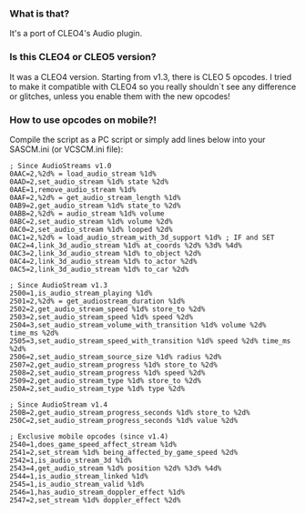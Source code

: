 ### What is that?
It's a port of CLEO4's Audio plugin.

### Is this CLEO4 or CLEO5 version?
It was a CLEO4 version. Starting from v1.3, there is CLEO 5 opcodes. I tried to make it compatible with CLEO4 so you really shouldn`t see any difference or glitches, unless you enable them with the new opcodes!

### How to use opcodes on mobile?!
Compile the script as a PC script or simply add lines below into your SASCM.ini (or VCSCM.ini file):
```
; Since AudioStreams v1.0
0AAC=2,%2d% = load_audio_stream %1d%
0AAD=2,set_audio_stream %1d% state %2d%
0AAE=1,remove_audio_stream %1d%
0AAF=2,%2d% = get_audio_stream_length %1d%
0AB9=2,get_audio_stream %1d% state_to %2d%
0ABB=2,%2d% = audio_stream %1d% volume
0ABC=2,set_audio_stream %1d% volume %2d%
0AC0=2,set_audio_stream %1d% looped %2d%
0AC1=2,%2d% = load_audio_stream_with_3d_support %1d% ; IF and SET
0AC2=4,link_3d_audio_stream %1d% at_coords %2d% %3d% %4d%
0AC3=2,link_3d_audio_stream %1d% to_object %2d%
0AC4=2,link_3d_audio_stream %1d% to_actor %2d%
0AC5=2,link_3d_audio_stream %1d% to_car %2d%

; Since AudioStream v1.3
2500=1,is_audio_stream_playing %1d%
2501=2,%2d% = get_audiostream_duration %1d%
2502=2,get_audio_stream_speed %1d% store_to %2d%
2503=2,set_audio_stream_speed %1d% speed %2d%
2504=3,set_audio_stream_volume_with_transition %1d% volume %2d% time_ms %2d%
2505=3,set_audio_stream_speed_with_transition %1d% speed %2d% time_ms %2d%
2506=2,set_audio_stream_source_size %1d% radius %2d%
2507=2,get_audio_stream_progress %1d% store_to %2d%
2508=2,set_audio_stream_progress %1d% speed %2d%
2509=2,get_audio_stream_type %1d% store_to %2d%
250A=2,set_audio_stream_type %1d% type %2d%

; Since AudioStream v1.4
250B=2,get_audio_stream_progress_seconds %1d% store_to %2d%
250C=2,set_audio_stream_progress_seconds %1d% value %2d%

; Exclusive mobile opcodes (since v1.4)
2540=1,does_game_speed_affect_stream %1d%
2541=2,set_stream %1d% being_affected_by_game_speed %2d%
2542=1,is_audio_stream_3d %1d%
2543=4,get_audio_stream %1d% position %2d% %3d% %4d%
2544=1,is_audio_stream_linked %1d%
2545=1,is_audio_stream_valid %1d%
2546=1,has_audio_stream_doppler_effect %1d%
2547=2,set_stream %1d% doppler_effect %2d%
```